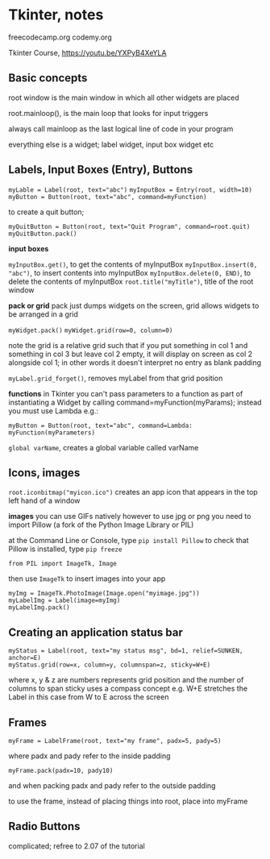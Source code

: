 # Tkinter, notes

freecodecamp.org
codemy.org

Tkinter Course, https://youtu.be/YXPyB4XeYLA

## Basic concepts

root window is the main window in which all other widgets are placed

root.mainloop(), is the main loop that looks for input triggers

always call mainloop as the last logical line of code in your program

everything else is a widget; label widget, input box widget etc

## Labels, Input Boxes (Entry), Buttons

`myLable = Label(root, text="abc")`
`myInputBox = Entry(root, width=10)`
`myButton = Button(root, text="abc", command=myFunction)`

to create a quit button;
```
myQuitButton = Button(root, text="Quit Program", command=root.quit)
myQuitButton.pack()
```

**input boxes**

`myInputBox.get()`, to get the contents of myInputBox
`myInputBox.insert(0, "abc")`, to insert contents into myInputBox
`myInputBox.delete(0, END)`, to delete the contents of myInputBox 
`root.title("myTitle")`, title of the root window

**pack or grid**
pack just dumps widgets on the screen, grid allows widgets to be arranged in a grid

`myWidget.pack()`
`myWidget.grid(row=0, column=0)`

note the grid is a relative grid such that if you put something in col 1 and something in col 3 but leave col 2 empty, it will display on screen as col 2 alongside col 1; in other words it doesn't interpret no entry as blank padding

`myLabel.grid_forget()`, removes myLabel from that grid position

**functions**
in Tkinter you can't pass parameters to a function as part of instantiating a Widget by calling command=myFunction(myParams); instead you must use Lambda e.g.:

`myButton = Button(root, text="abc", command=Lambda: myFunction(myParameters)`

`global varName`, creates a global variable called varName

## Icons, images

`root.iconbitmap("myicon.ico")` creates an app icon that appears in the top left hand of a window


**images**
you can use GIFs natively however to use jpg or png you need to import Pillow (a fork of the Python Image Library or PIL)

at the Command Line or Console, type `pip install Pillow`
to check that Pillow is installed, type `pip freeze`

`from PIL import ImageTk, Image`

then use `ImageTk` to insert images into your app

```
myImg = ImageTk.PhotoImage(Image.open("myimage.jpg"))
myLabelImg = Label(image=myImg)
myLabelImg.pack()
```

## Creating an application status bar
```
myStatus = Label(root, text="my status msg", bd=1, relief=SUNKEN, anchor=E)
myStatus.grid(row=x, column=y, columnspan=z, sticky=W+E)
```
where x, y & z are numbers represents grid position and the number of columns to span
sticky uses a compass concept e.g. W+E stretches the Label in this case from W to E across the screen

## Frames

```
myFrame = LabelFrame(root, text="my frame", padx=5, pady=5)
```
where padx and pady refer to the inside padding
```
myFrame.pack(padx=10, pady10)
```
and when packing padx and pady refer to the outside padding

to use the frame, instead of placing things into root, place into myFrame

## Radio Buttons

complicated; refree to 2.07 of the tutorial

